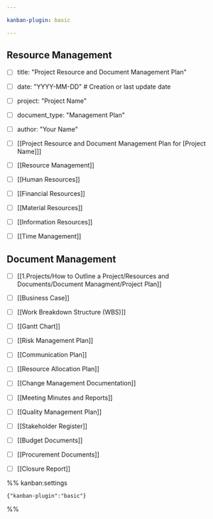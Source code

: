 ```yaml
---

kanban-plugin: basic

---
```


## Resource Management

- [ ] title: "Project Resource and Document Management Plan"
- [ ] date: "YYYY-MM-DD"  # Creation or last update date
- [ ] project: "Project Name"
- [ ] document_type: "Management Plan"
- [ ] author: "Your Name"
- [ ] [[Project Resource and Document Management Plan for [Project Name]]]
- [ ] [[Resource Management]]
- [ ] [[Human Resources]]
- [ ] [[Financial Resources]]
- [ ] [[Material Resources]]
- [ ] [[Information Resources]]
- [ ] [[Time Management]]


## Document Management

- [ ] [[1.Projects/How to Outline a Project/Resources and Documents/Document Managment/Project Plan]]
- [ ] [[Business Case]]
- [ ] [[Work Breakdown Structure (WBS)]]
- [ ] [[Gantt Chart]]
- [ ] [[Risk Management Plan]]
- [ ] [[Communication Plan]]
- [ ] [[Resource Allocation Plan]]
- [ ] [[Change Management Documentation]]
- [ ] [[Meeting Minutes and Reports]]
- [ ] [[Quality Management Plan]]
- [ ] [[Stakeholder Register]]
- [ ] [[Budget Documents]]
- [ ] [[Procurement Documents]]
- [ ] [[Closure Report]]




%% kanban:settings
```
{"kanban-plugin":"basic"}
```
%%